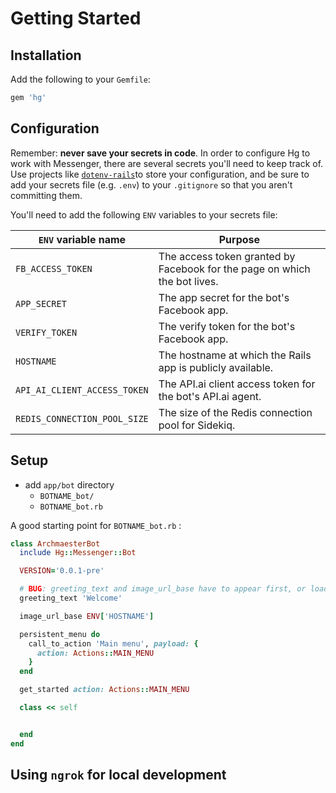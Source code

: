 # Getting Started

## Installation

Add the following to your `Gemfile`:

```ruby
gem 'hg'
```

## Configuration

Remember: **never save your secrets in code**. In order to configure Hg to work with Messenger, there are several secrets you'll need to keep track of. Use projects like [`dotenv-rails`](https://github.com/bkeepers/dotenv)to store your configuration, and be sure to add your secrets file \(e.g. `.env`\) to your `.gitignore` so that you aren't committing them.

You'll need to add the following `ENV` variables to your secrets file:

| `ENV` variable name | Purpose |
| --- | --- |
| `FB_ACCESS_TOKEN` | The access token granted by Facebook for the page on which the bot lives. |
| `APP_SECRET` | The app secret for the bot's Facebook app. |
| `VERIFY_TOKEN` | The verify token for the bot's Facebook app. |
| `HOSTNAME` | The hostname at which the Rails app is publicly available. |
| `API_AI_CLIENT_ACCESS_TOKEN` | The API.ai client access token for the bot's API.ai agent. |
| `REDIS_CONNECTION_POOL_SIZE` | The size of the Redis connection pool for Sidekiq. |



## Setup

* add `app/bot` directory
  * `BOTNAME_bot/` 
  * `BOTNAME_bot.rb`

A good starting point for `BOTNAME_bot.rb` :

```ruby
class ArchmaesterBot
  include Hg::Messenger::Bot

  VERSION='0.0.1-pre'

  # BUG: greeting_text and image_url_base have to appear first, or load errors will be thrown
  greeting_text 'Welcome'

  image_url_base ENV['HOSTNAME']

  persistent_menu do
    call_to_action 'Main menu', payload: {
      action: Actions::MAIN_MENU
    }
  end

  get_started action: Actions::MAIN_MENU

  class << self


  end
end
```



## Using `ngrok` for local development



